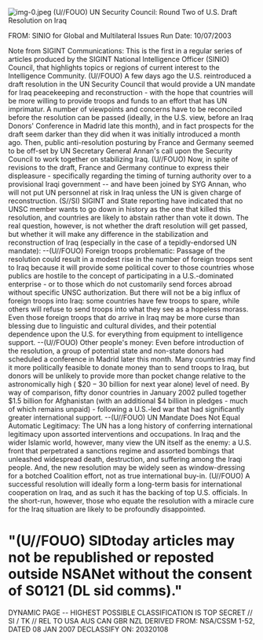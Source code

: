 ![img-0.jpeg](img-0.jpeg)
(U//FOUO) UN Security Council: Round Two of U.S. Draft Resolution on Iraq

FROM:
SINIO for Global and Multilateral Issues
Run Date: 10/07/2003

Note from SIGINT Communications: This is the first in a regular series of articles produced by the SIGINT National Intelligence Officer (SINIO) Council, that highlights topics or regions of current interest to the Intelligence Community.
(U//FOUO) A few days ago the U.S. reintroduced a draft resolution in the UN Security Council that would provide a UN mandate for Iraq peacekeeping and reconstruction - with the hope that countries will be more willing to provide troops and funds to an effort that has UN imprimatur. A number of viewpoints and concerns have to be reconciled before the resolution can be passed (ideally, in the U.S. view, before an Iraq Donors' Conference in Madrid late this month), and in fact prospects for the draft seem darker than they did when it was initially introduced a month ago. Then, public anti-resolution posturing by France and Germany seemed to be off-set by UN Secretary General Annan's call upon the Security Council to work together on stabilizing Iraq.
(U//FOUO) Now, in spite of revisions to the draft, France and Germany continue to express their displeasure - specifically regarding the timing of turning authority over to a provisional Iraqi government -- and have been joined by SYG Annan, who will not put UN personnel at risk in Iraq unless the UN is given charge of reconstruction.
(S//SI) SIGINT and State reporting have indicated that no UNSC member wants to go down in history as the one that killed this resolution, and countries are likely to abstain rather than vote it down. The real question, however, is not whether the draft resolution will get passed, but whether it will make any difference in the stabilization and reconstruction of Iraq (especially in the case of a tepidly-endorsed UN mandate):
--(U//FOUO) Foreign troops problematic: Passage of the resolution could result in a modest rise in the number of foreign troops sent to Iraq because it will provide some political cover to those countries whose publics are hostile to the concept of participating in a U.S.-dominated enterprise - or to those which do not customarily send forces abroad without specific UNSC authorization. But there will not be a big influx of foreign troops into Iraq: some countries have few troops to spare, while others will refuse to send troops into what they see as a hopeless morass. Even those foreign troops that do arrive in Iraq may be more curse than blessing due to linguistic and cultural divides, and their potential dependence upon the U.S. for everything from equipment to intelligence support.
--(U//FOUO) Other people's money: Even before introduction of the resolution, a group of potential state and non-state donors had scheduled a conference in Madrid later this month. Many countries may find it more politically feasible to donate money than to send troops to Iraq, but donors will be unlikely to provide more than pocket change relative to the astronomically high ( $\$ 20-30$ billion for next year alone) level of need. By way of comparison, fifty donor countries in January 2002 pulled together $\$ 1.5$ billion for Afghanistan (with an additional $\$ 4$ billion in pledges - much of which remains unpaid) - following a U.S.-led war that had significantly greater international support.
--(U//FOUO) UN Mandate Does Not Equal Automatic Legitimacy: The UN has a long history of conferring international legitimacy upon assorted interventions and occupations. In Iraq and the wider Islamic world, however, many view the UN itself as the enemy: a U.S. front that perpetrated a sanctions regime and assorted bombings that unleashed widespread death, destruction, and suffering among the Iraqi people. And, the new resolution may be widely seen as window-dressing for a botched Coalition effort, not as true international buy-in.
(U//FOUO) A successful resolution will ideally form a long-term basis for international
cooperation on Iraq, and as such it has the backing of top U.S. officials. In the short-run, however, those who equate the resolution with a miracle cure for the Iraq situation are likely to be profoundly disappointed.

# "(U//FOUO) SIDtoday articles may not be republished or reposted outside NSANet without the consent of S0121 (DL sid comms)." 

DYNAMIC PAGE -- HIGHEST POSSIBLE CLASSIFICATION IS
TOP SECRET // SI / TK // REL TO USA AUS CAN GBR NZL
DERIVED FROM: NSA/CSSM 1-52, DATED 08 JAN 2007 DECLASSIFY ON: 20320108
